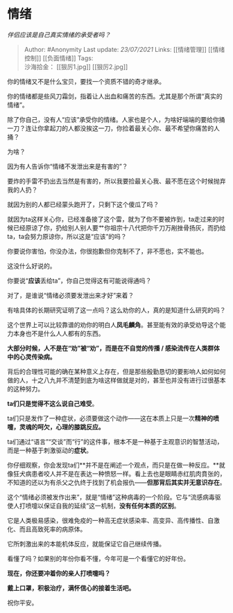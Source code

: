 # 情绪
*伴侣应该是自己真实情绪的承受者吗？*

> Author: #Anonymity
Last update: *23/07/2021* 
Links: [[情绪管理]] [[情绪控制]] [[负面情绪]]
Tags:    
沙海拾金： [[狠厉1.jpg]] [[狠厉2.jpg]]



你的情绪又不是什么宝贝，要找一个资质不错的奇才继承。

你的情绪都是些风刀霜剑，指着让人出血和痛苦的东西。尤其是那个所谓“真实的情绪”。

除了你自己，没有人“应该”承受你的情绪。人家也是个人，为啥好端端的要给你捅一刀？连让你拿起刀的人都没挨这一刀，你捡着最关心你、最不希望你痛苦的人捅？

为啥？

因为有人告诉你“情绪不发泄出来是有害的”？

要炸的手雷不扔出去当然是有害的，所以我要捡最关心我、最不愿在这个时候抛弃我的人扔？

就因为别的人都已经蒙头跑开了，只剩下这个傻瓜了吗？

就因为ta这样关心你，已经准备接了这个雷，就为了你不要被炸到，ta走过来的时候已经原谅了你，扔给别人别人要艹你祖宗十八代把你千刀万剐挫骨扬灰，而扔给ta，ta会努力原谅你，所以这是“应该”的吗？

你要说你害怕，你没办法，你很抱歉但你克制不了，非不愿也，实不能也。

这没什么好说的。

你要说“**应该**丢给ta”，你自己觉得这有可能说得通吗？

  


对了，是谁说“情绪必须要发泄出来才好”来着？

有啥具体的长期研究证明了这一点吗？这么劝你的人，真的是知道什么研究的吗？

这个世界上可以比较靠谱的劝你的明白人**凤毛麟角**。甚至能有效的承受劝导这个能力本身也不是什么人人都有的东西。

**大部分时候，人不是在“劝”被“劝”，而是在不自觉的传播 / 感染流传在人类群体中的心灵传染病。**

背后的合理性可能的确在某种意义上存在，但是那些殷勤恳切的要影响人如何如何做的人，十之八九并不清楚到底为啥这样做就是对的，甚至也并没有进行过很基本的这种努力。

**ta们只是觉得不这么说自己难受**。

ta们只是发作了一种症状，必须要做这个动作——这在本质上只是一次**精神的喷嚏，灵魂的呵欠，心理的膝跳反应。**

ta们通过“语言”“交谈”而“行”的这件事，根本不是一种基于主观意识的智慧活动，而是一种基于刺激驱动的**症状**。

你仔细观察，你会发现ta们**并不是在阐述一个观点，而只是在做一种反应。**就像狂犬病患者咬人并不是在表达一种愤怒一样。看上去也是眼睛赤红肌肉賁张的，不知道的还以为有杀父之仇终于找到了机会报仇——**但那背后其实并无意识存在**。

这个“情绪必须被发作出来”，就是“情绪”这种病毒的一个阶段。它与“流感病毒驱使人打喷嚏以保证自我的延续”这一机制，**没有任何本质的区别**。

它是人类极易感染，很难免疫的一种高无症状感染率、高变异、高传播性、自激化、而且高致死率的病原体。

它所刺激出来的本能机体反应，就能保证它自己继续传播。

看懂了吗？如果别的年份你看不懂，今年可是一个看懂它的好年份。

  


**现在，你还要冲着你的亲人打喷嚏吗？**

  


**戴上口罩，积极治疗，满怀信心的接着生活吧。**

  


祝你平安。



